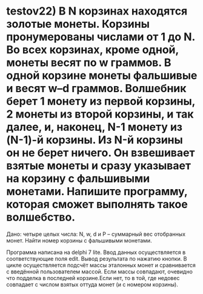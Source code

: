 # testov22) В N корзинах находятся золотые монеты. Корзины пронумерованы числами от 1 до N. Во всех корзинах, кроме одной, монеты весят по w граммов. В одной корзине монеты фальшивые и весят w–d граммов. Волшебник берет 1 монету из первой корзины, 2 монеты из второй корзины, и так далее, и, наконец, N-1 монету из (N-1)-й корзины. Из N-й корзины он не берет ничего. Он взвешивает взятые монеты и сразу указывает на корзину с фальшивыми монетами. Напишите программу, которая сможет выполнять такое волшебство. 
Дано: четыре целых числа: N, w, d и P – суммарный вес отобранных монет.
Найти номер корзины с фальшивыми монетами.


Программа написана на delphi 7 lite.
Ввод данных осуществляется в соответствующие поля edit. Вывод результата по нажатию кнопки.
В цикле осуществляется подсчёт массы эталонных монет и сравнивается с введённой пользователем массой. Если массы совпадают, очевидно что подделка в последней корзине.Если нет, то в той, где недовес совпадает с числом взятых оттуда монет (и с номером корзины).
